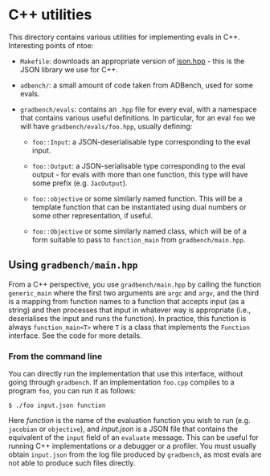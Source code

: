 # C++ utilities

This directory contains various utilities for implementing evals in
C++. Interesting points of ntoe:

- `Makefile`: downloads an appropriate version of
  [json.hpp](https://github.com/nlohmann/json) - this is the JSON
  library we use for C++.

- `adbench/`: a small amount of code taken from ADBench, used for some
  evals.

- `gradbench/evals`: contains an `.hpp` file for every eval, with a
  namespace that contains various useful definitions. In particular,
  for an eval `foo` we will have `gradbench/evals/foo.hpp`, usually
  defining:

  - `foo::Input`: a JSON-deserialisable type corresponding to the eval input.

  - `foo::Output`: a JSON-serialisable type corresponding to the eval
    output - for evals with more than one function, this type will
    have some prefix (e.g. `JacOutput`).

  - `foo::objective` or some similarly named function. This will be a
    template function that can be instantiated using dual numbers or
    some other representation, if useful.

  - `foo::Objective` or some similarly named class, which will be of a
    form suitable to pass to `function_main` from
    `gradbench/main.hpp`.

## Using `gradbench/main.hpp`

From a C++ perspective, you use `gradbench/main.hpp` by calling the
function `generic_main` where the first two arguments are `argc` and
`argv`, and the third is a mapping from function names to a function
that accepts input (as a string) and then processes that input in
whatever way is appropriate (i.e., deserialises the input and runs the
function). In practice, this function is always `function_main<T>`
where `T` is a class that implements the `Function` interface. See the
code for more details.

### From the command line

You can directly run the implementation that use this interface,
without going through `gradbench`. If an implementation `foo.cpp`
compiles to a program `foo`, you can run it as follows:

```
$ ./foo input.json function
```

Here *function* is the name of the evaluation function you wish to run
(e.g. `jacobian` or `objective`), and *input.json* is a JSON file that
contains the equivalent of the `input` field of an `evaluate` message.
This can be useful for running C++ implementations or a debugger or a
profiler. You must usually obtain `input.json` from the log file
produced by `gradbench`, as most evals are not able to produce such
files directly.
